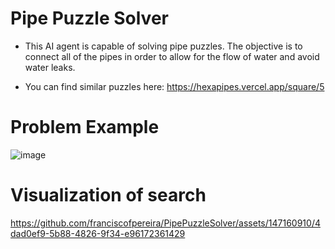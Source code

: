 # Pipe Puzzle Solver

- This AI agent is capable of solving pipe puzzles. The objective is to connect all of the pipes in order to allow for the flow of water and avoid water leaks.

- You can find similar puzzles here: https://hexapipes.vercel.app/square/5

# Problem Example
![image](https://github.com/franciscofpereira/PipePuzzleSolver/assets/147160910/e91d464a-e844-480b-a25e-ddb808ee944a)


# Visualization of search

https://github.com/franciscofpereira/PipePuzzleSolver/assets/147160910/4dad0ef9-5b88-4826-9f34-e96172361429

